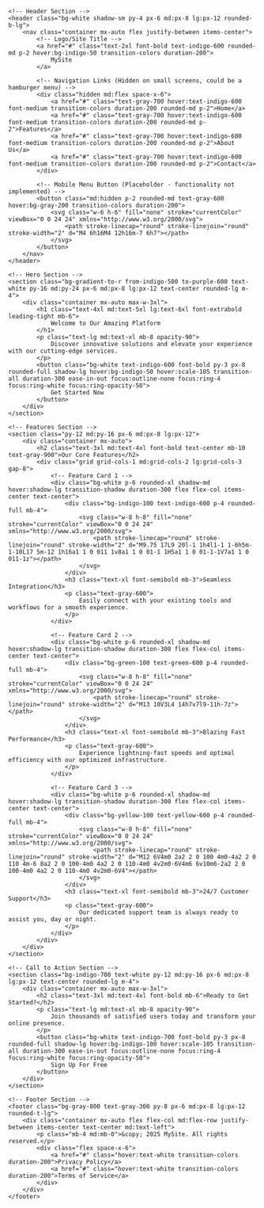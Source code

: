 <!DOCTYPE html>
<html lang="en">
<head>
    <meta charset="UTF-8">
    <meta name="viewport" content="width=device-width, initial-scale=1.0">
    <title>My Awesome Website</title>
    <!-- Tailwind CSS CDN -->
    <script src="https://cdn.tailwindcss.com"></script>
    <link href="https://fonts.googleapis.com/css2?family=Inter:wght@400;600;700&display=swap" rel="stylesheet">
    <style>
        /* Apply Inter font family globally */
        body {
            font-family: 'Inter', sans-serif;
        }
    </style>
</head>
<body class="bg-gray-100 text-gray-800">

    <!-- Header Section -->
    <header class="bg-white shadow-sm py-4 px-6 md:px-8 lg:px-12 rounded-b-lg">
        <nav class="container mx-auto flex justify-between items-center">
            <!-- Logo/Site Title -->
            <a href="#" class="text-2xl font-bold text-indigo-600 rounded-md p-2 hover:bg-indigo-50 transition-colors duration-200">
                MySite
            </a>

            <!-- Navigation Links (Hidden on small screens, could be a hamburger menu) -->
            <div class="hidden md:flex space-x-6">
                <a href="#" class="text-gray-700 hover:text-indigo-600 font-medium transition-colors duration-200 rounded-md p-2">Home</a>
                <a href="#" class="text-gray-700 hover:text-indigo-600 font-medium transition-colors duration-200 rounded-md p-2">Features</a>
                <a href="#" class="text-gray-700 hover:text-indigo-600 font-medium transition-colors duration-200 rounded-md p-2">About Us</a>
                <a href="#" class="text-gray-700 hover:text-indigo-600 font-medium transition-colors duration-200 rounded-md p-2">Contact</a>
            </div>

            <!-- Mobile Menu Button (Placeholder - functionality not implemented) -->
            <button class="md:hidden p-2 rounded-md text-gray-600 hover:bg-gray-200 transition-colors duration-200">
                <svg class="w-6 h-6" fill="none" stroke="currentColor" viewBox="0 0 24 24" xmlns="http://www.w3.org/2000/svg">
                    <path stroke-linecap="round" stroke-linejoin="round" stroke-width="2" d="M4 6h16M4 12h16m-7 6h7"></path>
                </svg>
            </button>
        </nav>
    </header>

    <!-- Hero Section -->
    <section class="bg-gradient-to-r from-indigo-500 to-purple-600 text-white py-16 md:py-24 px-6 md:px-8 lg:px-12 text-center rounded-lg m-4">
        <div class="container mx-auto max-w-3xl">
            <h1 class="text-4xl md:text-5xl lg:text-6xl font-extrabold leading-tight mb-6">
                Welcome to Our Amazing Platform
            </h1>
            <p class="text-lg md:text-xl mb-8 opacity-90">
                Discover innovative solutions and elevate your experience with our cutting-edge services.
            </p>
            <button class="bg-white text-indigo-600 font-bold py-3 px-8 rounded-full shadow-lg hover:bg-indigo-50 hover:scale-105 transition-all duration-300 ease-in-out focus:outline-none focus:ring-4 focus:ring-white focus:ring-opacity-50">
                Get Started Now
            </button>
        </div>
    </section>

    <!-- Features Section -->
    <section class="py-12 md:py-16 px-6 md:px-8 lg:px-12">
        <div class="container mx-auto">
            <h2 class="text-3xl md:text-4xl font-bold text-center mb-10 text-gray-900">Our Core Features</h2>
            <div class="grid grid-cols-1 md:grid-cols-2 lg:grid-cols-3 gap-8">
                <!-- Feature Card 1 -->
                <div class="bg-white p-6 rounded-xl shadow-md hover:shadow-lg transition-shadow duration-300 flex flex-col items-center text-center">
                    <div class="bg-indigo-100 text-indigo-600 p-4 rounded-full mb-4">
                        <svg class="w-8 h-8" fill="none" stroke="currentColor" viewBox="0 0 24 24" xmlns="http://www.w3.org/2000/svg">
                            <path stroke-linecap="round" stroke-linejoin="round" stroke-width="2" d="M9.75 17L9 20l-1 1h4l1-1 1-6h5m-1-10L17 5m-12 1h16a1 1 0 011 1v8a1 1 0 01-1 1H5a1 1 0 01-1-1V7a1 1 0 011-1z"></path>
                        </svg>
                    </div>
                    <h3 class="text-xl font-semibold mb-3">Seamless Integration</h3>
                    <p class="text-gray-600">
                        Easily connect with your existing tools and workflows for a smooth experience.
                    </p>
                </div>

                <!-- Feature Card 2 -->
                <div class="bg-white p-6 rounded-xl shadow-md hover:shadow-lg transition-shadow duration-300 flex flex-col items-center text-center">
                    <div class="bg-green-100 text-green-600 p-4 rounded-full mb-4">
                        <svg class="w-8 h-8" fill="none" stroke="currentColor" viewBox="0 0 24 24" xmlns="http://www.w3.org/2000/svg">
                            <path stroke-linecap="round" stroke-linejoin="round" stroke-width="2" d="M13 10V3L4 14h7v7l9-11h-7z"></path>
                        </svg>
                    </div>
                    <h3 class="text-xl font-semibold mb-3">Blazing Fast Performance</h3>
                    <p class="text-gray-600">
                        Experience lightning-fast speeds and optimal efficiency with our optimized infrastructure.
                    </p>
                </div>

                <!-- Feature Card 3 -->
                <div class="bg-white p-6 rounded-xl shadow-md hover:shadow-lg transition-shadow duration-300 flex flex-col items-center text-center">
                    <div class="bg-yellow-100 text-yellow-600 p-4 rounded-full mb-4">
                        <svg class="w-8 h-8" fill="none" stroke="currentColor" viewBox="0 0 24 24" xmlns="http://www.w3.org/2000/svg">
                            <path stroke-linecap="round" stroke-linejoin="round" stroke-width="2" d="M12 6V4m0 2a2 2 0 100 4m0-4a2 2 0 110 4m-6 8a2 2 0 100-4m0 4a2 2 0 110-4m0 4v2m0-6V4m6 6v10m6-2a2 2 0 100-4m0 4a2 2 0 110-4m0 4v2m0-6V4"></path>
                        </svg>
                    </div>
                    <h3 class="text-xl font-semibold mb-3">24/7 Customer Support</h3>
                    <p class="text-gray-600">
                        Our dedicated support team is always ready to assist you, day or night.
                    </p>
                </div>
            </div>
        </div>
    </section>

    <!-- Call to Action Section -->
    <section class="bg-indigo-700 text-white py-12 md:py-16 px-6 md:px-8 lg:px-12 text-center rounded-lg m-4">
        <div class="container mx-auto max-w-3xl">
            <h2 class="text-3xl md:text-4xl font-bold mb-6">Ready to Get Started?</h2>
            <p class="text-lg md:text-xl mb-8 opacity-90">
                Join thousands of satisfied users today and transform your online presence.
            </p>
            <button class="bg-white text-indigo-700 font-bold py-3 px-8 rounded-full shadow-lg hover:bg-indigo-100 hover:scale-105 transition-all duration-300 ease-in-out focus:outline-none focus:ring-4 focus:ring-white focus:ring-opacity-50">
                Sign Up For Free
            </button>
        </div>
    </section>

    <!-- Footer Section -->
    <footer class="bg-gray-800 text-gray-300 py-8 px-6 md:px-8 lg:px-12 rounded-t-lg">
        <div class="container mx-auto flex flex-col md:flex-row justify-between items-center text-center md:text-left">
            <p class="mb-4 md:mb-0">&copy; 2025 MySite. All rights reserved.</p>
            <div class="flex space-x-6">
                <a href="#" class="hover:text-white transition-colors duration-200">Privacy Policy</a>
                <a href="#" class="hover:text-white transition-colors duration-200">Terms of Service</a>
            </div>
        </div>
    </footer>

</body>
</html>
